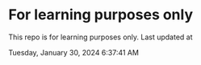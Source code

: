 # For learning purposes only
This repo is for learning purposes only.
Last updated at

Tuesday, January 30, 2024 6:37:41 AM


